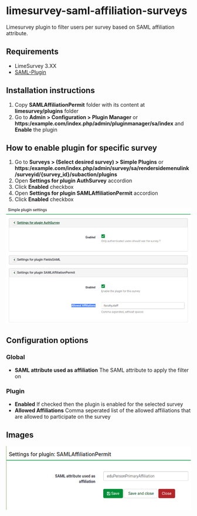 # limesurvey-saml-affiliation-surveys
Limesurvey plugin to filter users per survey based on SAML affiliation attribute.

## Requirements
* LimeSurvey 3.XX
* [SAML-Plugin](https://github.com/auth-it-center/Limesurvey-SAML-Authentication)

## Installation instructions
1. Copy **SAMLAffiliationPermit** folder with its content at **limesurvey/plugins** folder
2. Go to **Admin > Configuration > Plugin Manager** or **https:/example.com/index.php/admin/pluginmanager/sa/index**
and **Enable** the plugin

## How to enable plugin for specific survey
1. Go to **Surveys > (Select desired survey) > Simple Plugins** or
**https:/example.com/index.php/admin/survey/sa/rendersidemenulink/surveyid/{survey_id}/subaction/plugins**
2. Open **Settings for plugin AuthSurvey** accordion
3. Click **Enabled** checkbox
4. Open **Settings for plugin SAMLAffiliationPermit** accordion
5. Click **Enabled** checkbox

![Plugin settings](images/plugin_settings.png)

## Configuration options

### Global
* **SAML attribute used as affiliation** The SAML attribute to apply the filter on

### Plugin
* **Enabled** If checked then the plugin is enabled for the selected survey
* **Allowed Affiliations** Comma seperated list of the allowed affiliations that are allowed to participate on the survey

## Images
![Global Plugin settings](images/global_settings.png)
